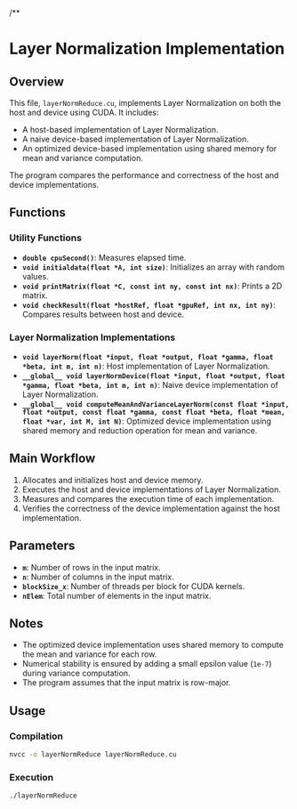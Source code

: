 /**
# Layer Normalization Implementation

## Overview

This file, `layerNormReduce.cu`, implements Layer Normalization on both the host and device using CUDA. It includes:

- A host-based implementation of Layer Normalization.
- A naive device-based implementation of Layer Normalization.
- An optimized device-based implementation using shared memory for mean and variance computation.

The program compares the performance and correctness of the host and device implementations.

## Functions

### Utility Functions
- **`double cpuSecond()`**: Measures elapsed time.
- **`void initialdata(float *A, int size)`**: Initializes an array with random values.
- **`void printMatrix(float *C, const int ny, const int nx)`**: Prints a 2D matrix.
- **`void checkResult(float *hostRef, float *gpuRef, int nx, int ny)`**: Compares results between host and device.

### Layer Normalization Implementations
- **`void layerNorm(float *input, float *output, float *gamma, float *beta, int m, int n)`**: Host implementation of Layer Normalization.
- **`__global__ void layerNormDevice(float *input, float *output, float *gamma, float *beta, int m, int n)`**: Naive device implementation of Layer Normalization.
- **`__global__ void computeMeanAndVarianceLayerNorm(const float *input, float *output, const float *gamma, const float *beta, float *mean, float *var, int M, int N)`**: Optimized device implementation using shared memory and reduction operation for mean and variance.

## Main Workflow

1. Allocates and initializes host and device memory.
2. Executes the host and device implementations of Layer Normalization.
3. Measures and compares the execution time of each implementation.
4. Verifies the correctness of the device implementation against the host implementation.

## Parameters

- **`m`**: Number of rows in the input matrix.
- **`n`**: Number of columns in the input matrix.
- **`blockSize_x`**: Number of threads per block for CUDA kernels.
- **`nElem`**: Total number of elements in the input matrix.

## Notes

- The optimized device implementation uses shared memory to compute the mean and variance for each row.
- Numerical stability is ensured by adding a small epsilon value (`1e-7`) during variance computation.
- The program assumes that the input matrix is row-major.

## Usage

### Compilation
```bash
nvcc -o layerNormReduce layerNormReduce.cu
```

### Execution
```bash
./layerNormReduce
```
